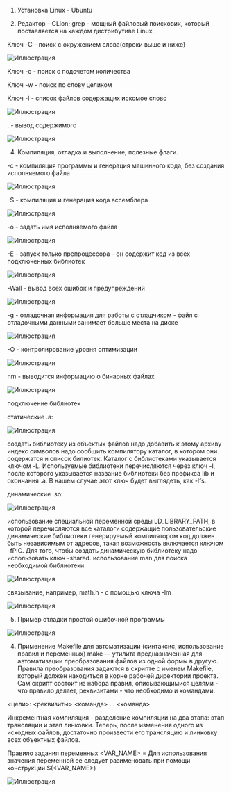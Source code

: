 1) Установка Linux - Ubuntu

3) Редактор - CLion;
grep - мощный файловый поисковик, который поставляется на каждом дистрибутиве Linux.

Ключ -C - поиск с окружением слова(строки выше и ниже)

![Иллюстрация](https://github.com/sergeevaevi/Operating-Systems/raw/master/image/grepC.png)

Ключ -с - поиск с подсчетом количества

Ключ -w - поиск по слову целиком

Ключ -l - список файлов содержащих искомое слово

![Иллюстрация](https://github.com/sergeevaevi/Operating-Systems/raw/master/image/keys.png)

. - вывод содержимого

![Иллюстрация](https://github.com/sergeevaevi/Operating-Systems/raw/master/image/grepALLout.png)


4) Компиляция, отладка и выполнение, полезные флаги.

-c - компиляция программы и генерация машинного кода, без создания исполняемого файла

![Иллюстрация](https://github.com/sergeevaevi/Operating-Systems/raw/master/image/gccCnm.png)

-S - компиляция и генерация кода ассемблера 

![Иллюстрация](https://github.com/sergeevaevi/Operating-Systems/raw/master/image/gccS.png)

-o - задать имя исполняемого файла

![Иллюстрация](https://github.com/sergeevaevi/Operating-Systems/raw/master/image/gccO.png)

-E - запуск только препроцессора - он содержит код из всех подключенных библиотек

![Иллюстрация](https://github.com/sergeevaevi/Operating-Systems/raw/master/image/gccE.png)

-Wall - вывод всех ошибок и предупреждений

![Иллюстрация](https://github.com/sergeevaevi/Operating-Systems/raw/master/image/gccWall.png)

-g - отладочная информация для работы с отладчиком - файл с отладочными данными занимает больше места на диске

![Иллюстрация](https://github.com/sergeevaevi/Operating-Systems/raw/master/image/gccGless.png)

-O - контролирование уровня оптимизации

![Иллюстрация](https://github.com/sergeevaevi/Operating-Systems/raw/master/image/gccO1.png)

nm - выводится информацию о бинарных файлах

![Иллюстрация](https://github.com/sergeevaevi/Operating-Systems/raw/master/image/nm.png)


подключение библиотек 

статические .a:

![Иллюстрация](https://github.com/sergeevaevi/Operating-Systems/raw/master/image/lib.png)

создать библиотеку из объектых файлов
надо добавить к этому архиву индекс символов
надо сообщить компилятору каталог, в котором они содержатся и список билиотек. 
Каталог с библиотеками указывается ключом -L.
Используемые библиотеки перечисляются через ключ -l, после которого указывается название библиотеки без префикса lib и окончания .a. 
В нашем случае этот ключ будет выглядеть, как -lfs.


динамические .so:


![Иллюстрация](https://github.com/sergeevaevi/Operating-Systems/blob/master/image/dynlib.png)

использование специальной переменной среды LD_LIBRARY_PATH, в которой перечисляются все каталоги содержащие пользовательские динамические библиотеки
генерируемый компилятором код должен быть независимым от адресов, такая возможность включается ключом -fPIC.
Для того, чтобы создать динамическую библиотеку надо использовать ключ -shared.
использование man для поиска необходимой библиотеки

![Иллюстрация](https://github.com/sergeevaevi/Operating-Systems/raw/master/image/mansin.png)


связывание, например, math.h - с помощью ключа -lm

![Иллюстрация](https://github.com/sergeevaevi/Operating-Systems/raw/master/image/lm.png)

5) Пример отладки простой ошибочной программы

![Иллюстрация](https://github.com/sergeevaevi/Operating-Systems/raw/master/image/gccG.png)

4) Применение Makefile для автоматизации (синтаксис, использование правил и переменных)
make — утилита предназначенная для автоматизации преобразования файлов из одной формы в другую. 
Правила преобразования задаются в скрипте с именем Makefile, который должен находиться в корне рабочей директории проекта.
Сам скрипт состоит из набора правил, описывающимися целями - что правило делает, реквизитами - что необходимо и командами.


<цели>: <реквизиты>
	<команда>
	...
	<команда>
  

Инкрементная компиляция - разделение компиляции на два этапа: этап трансляции и этап линковки.
Теперь, после изменения одного из исходных файлов, достаточно произвести его трансляцию и линковку всех объектных файлов.

Правило задания переменных
<VAR_NAME> = <value string>
Для использования значения переменной ее следует разименовать при помощи конструкции $(<VAR_NAME>)

![Иллюстрация](https://github.com/sergeevaevi/Operating-Systems/raw/master/image/make.png)
